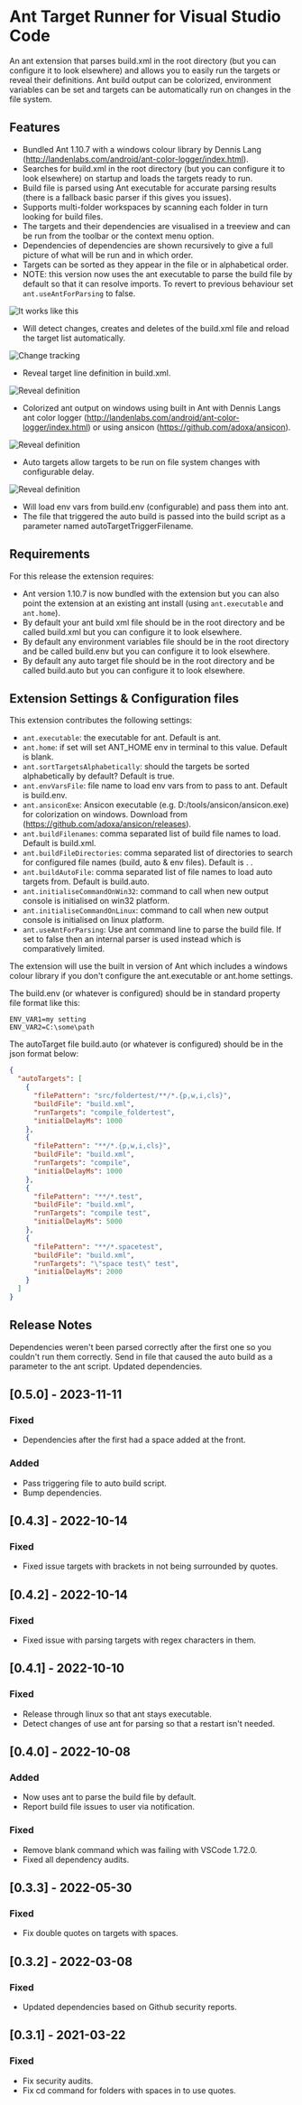 # Ant Target Runner for Visual Studio Code

An ant extension that parses build.xml in the root directory (but you can configure it to look elsewhere) and allows you to easily run the targets or reveal their definitions.
Ant build output can be colorized, environment variables can be set and targets can be automatically run on changes in the file system.

## Features

- Bundled Ant 1.10.7 with a windows colour library by Dennis Lang (http://landenlabs.com/android/ant-color-logger/index.html).
- Searches for build.xml in the root directory (but you can configure it to look elsewhere) on startup and loads the targets ready to run.
- Build file is parsed using Ant executable for accurate parsing results (there is a fallback basic parser if this gives you issues).
- Supports multi-folder workspaces by scanning each folder in turn looking for build files.
- The targets and their dependencies are visualised in a treeview and can be run from the toolbar or the context menu option.
- Dependencies of dependencies are shown recursively to give a full picture of what will be run and in which order.
- Targets can be sorted as they appear in the file or in alphabetical order.
- NOTE: this version now uses the ant executable to parse the build file by default so that it can resolve imports. To revert to previous behaviour set `ant.useAntForParsing` to false.

![It works like this](/resources/demo.gif "It works like this")

- Will detect changes, creates and deletes of the build.xml file and reload the target list automatically.

![Change tracking](/resources/tracking.gif "Change tracking")

- Reveal target line definition in build.xml.

![Reveal definition](/resources/reveal.gif "Reveal definition")

- Colorized ant output on windows using built in Ant with Dennis Langs ant color logger (http://landenlabs.com/android/ant-color-logger/index.html) or using ansicon (https://github.com/adoxa/ansicon).

![Reveal definition](/resources/ansicon.gif "Colorized output")

- Auto targets allow targets to be run on file system changes with configurable delay.

![Reveal definition](/resources/autotarget.gif "Auto targets")

- Will load env vars from build.env (configurable) and pass them into ant.
- The file that triggered the auto build is passed into the build script as a parameter named autoTargetTriggerFilename.

## Requirements

For this release the extension requires:
- Ant version 1.10.7 is now bundled with the extension but you can also point the extension at an existing ant install (using `ant.executable` and `ant.home`).
- By default your ant build xml file should be in the root directory and be called build.xml but you can configure it to look elsewhere.
- By default any environment variables file should be in the root directory and be called build.env but you can configure it to look elsewhere.
- By default any auto target file should be in the root directory and be called build.auto but you can configure it to look elsewhere.

## Extension Settings & Configuration files

This extension contributes the following settings:

* `ant.executable`: the executable for ant. Default is ant.
* `ant.home`: if set will set ANT_HOME env in terminal to this value. Default is blank.
* `ant.sortTargetsAlphabetically`: should the targets be sorted alphabetically by default? Default is true.
* `ant.envVarsFile`: file name to load env vars from to pass to ant. Default is build.env.
* `ant.ansiconExe`: Ansicon executable (e.g. D:/tools/ansicon/ansicon.exe) for colorization on windows. Download from (https://github.com/adoxa/ansicon/releases).
* `ant.buildFilenames`: comma separated list of build file names to load. Default is build.xml.
* `ant.buildFileDirectories`: comma separated list of directories to search for configured file names (build, auto & env files). Default is . .
* `ant.buildAutoFile`: comma separated list of file names to load auto targets from. Default is build.auto.
* `ant.initialiseCommandOnWin32`: command to call when new output console is initialised on win32 platform.
* `ant.initialiseCommandOnLinux`: command to call when new output console is initialised on linux platform.
* `ant.useAntForParsing`: Use ant command line to parse the build file. If set to false then an internal parser is used instead which is comparatively limited.

The extension will use the built in version of Ant which includes a windows colour library if you don't configure the ant.executable or ant.home settings.

The build.env (or whatever is configured) should be in standard property file format like this:
```
ENV_VAR1=my setting
ENV_VAR2=C:\some\path
```

The autoTarget file build.auto (or whatever is configured) should be in the json format below:
```json
{
  "autoTargets": [
    {
      "filePattern": "src/foldertest/**/*.{p,w,i,cls}",
      "buildFile": "build.xml",
      "runTargets": "compile_foldertest",
      "initialDelayMs": 1000
    },
    {
      "filePattern": "**/*.{p,w,i,cls}",
      "buildFile": "build.xml",
      "runTargets": "compile",
      "initialDelayMs": 1000
    },
    {
      "filePattern": "**/*.test",
      "buildFile": "build.xml",
      "runTargets": "compile test",
      "initialDelayMs": 5000
    },
    {
      "filePattern": "**/*.spacetest",
      "buildFile": "build.xml",
      "runTargets": "\"space test\" test",
      "initialDelayMs": 2000
    }
  ]
}
```

## Release Notes
Dependencies weren't been parsed correctly after the first one so you couldn't run them correctly.
Send in file that caused the auto build as a parameter to the ant script.
Updated dependencies.

## [0.5.0] - 2023-11-11
### Fixed
- Dependencies after the first had a space added at the front.
### Added
- Pass triggering file to auto build script.
- Bump dependencies.

## [0.4.3] - 2022-10-14
### Fixed
- Fixed issue targets with brackets in not being surrounded by quotes.

## [0.4.2] - 2022-10-14
### Fixed
- Fixed issue with parsing targets with regex characters in them.

## [0.4.1] - 2022-10-10
### Fixed
- Release through linux so that ant stays executable.
- Detect changes of use ant for parsing so that a restart isn't needed.

## [0.4.0] - 2022-10-08
### Added
- Now uses ant to parse the build file by default.
- Report build file issues to user via notification.

### Fixed
- Remove blank command which was failing with VSCode 1.72.0.
- Fixed all dependency audits.

## [0.3.3] - 2022-05-30
### Fixed
- Fix double quotes on targets with spaces.

## [0.3.2] - 2022-03-08
### Fixed
- Updated dependencies based on Github security reports.

## [0.3.1] - 2021-03-22
### Fixed
- Fix security audits.
- Fix cd command for folders with spaces in to use quotes.
